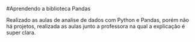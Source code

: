 #Aprendendo a biblioteca Pandas


Realizado as aulas de analise de dados com Python e Pandas, porém não há projetos, realizada as aulas junto a professora na qual a explicação é super clara.
